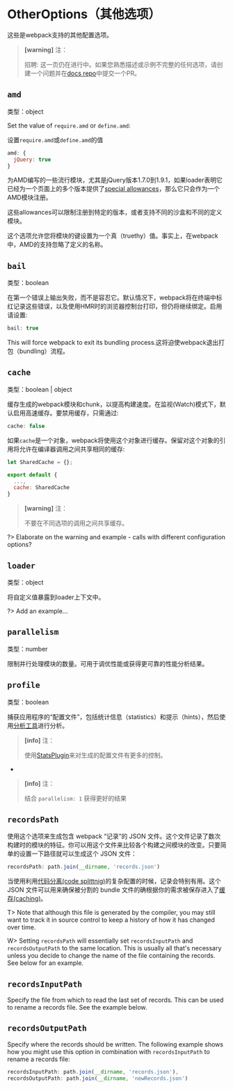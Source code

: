 # OtherOptions（其他选项）

这些是webpack支持的其他配置选项。

> **\[warning\]** 注：
>
> 招聘: 这一页仍在进行中。如果您熟悉描述或示例不完整的任何选项，请创建一个问题并在[docs repo](https://github.com/webpack/webpack.js.org)中提交一个PR。

## `amd`

类型：object

Set the value of `require.amd` or `define.amd`:

设置`require.amd`或`define.amd`的值

```js
amd: {
  jQuery: true
}
```

为AMD编写的一些流行模块，尤其是jQuery版本1.7.0到1.9.1，如果loader表明它已经为一个页面上的多个版本提供了[special allowances](https://github.com/amdjs/amdjs-api/wiki/jQuery-and-AMD)，那么它只会作为一个AMD模块注册。

这些allowances可以限制注册到特定的版本，或者支持不同的沙盒和不同的定义模块。

这个选项允许您将模块的键设置为一个真（truethy）值。事实上，在webpack中，AMD的支持忽略了定义的名称。

## `bail`

类型：boolean

在第一个错误上输出失败，而不是容忍它。默认情况下，webpack将在终端中标红记录这些错误，以及使用HMR时的浏览器控制台打印，但仍将继续绑定。启用请设置:

```js
bail: true
```

This will force webpack to exit its bundling process.这将迫使webpack退出打包（bundling）流程。

## `cache`

类型：boolean \| object

缓存生成的webpack模块和chunk，以提高构建速度。在监视\(Watch\)模式下，默认启用高速缓存。要禁用缓存，只需通过:

```js
cache: false
```

如果`cache`是一个对象，webpack将使用这个对象进行缓存。保留对这个对象的引用将允许在编译器调用之间共享相同的缓存:

```js
let SharedCache = {};

export default {
  ...,
  cache: SharedCache
}
```

> **\[warning\]** 注：
>
> 不要在不同选项的调用之间共享缓存。

?&gt; Elaborate on the warning and example - calls with different configuration options?

## `loader`

类型：object

将自定义值暴露到loader上下文中。

?&gt; Add an example...

## `parallelism`

类型：number

限制并行处理模块的数量。可用于调优性能或获得更可靠的性能分析结果。

## `profile`

类型：boolean

捕获应用程序的“配置文件”，包括统计信息（statistics）和提示（hints），然后使用[分析工具](https://webpack.github.io/analyse/)进行分析。

> **\[info\]** 注：
>
> 使用[StatsPlugin](https://www.npmjs.com/package/stats-webpack-plugin)来对生成的配置文件有更多的控制。

-

> **\[info\]** 注：
>
> 结合 `parallelism: 1` 获得更好的结果

## `recordsPath`

使用这个选项来生成包含 webpack “记录”的 JSON 文件。这个文件记录了数次构建时的模块的特征。你可以用这个文件来比较各个构建之间模块的改变。只要简单的设置一下路径就可以生成这个 JSON 文件：

```js
recordsPath: path.join(__dirname, 'records.json')
```

当使用利用[代码分离\(code splittnig\)](https://doc.webpack-china.org/guides/code-splitting)的复杂配置的时候，记录会特别有用。这个 JSON 文件可以用来确保被分割的 bundle 文件的确根据你的需求被保存进入了[缓存\(caching\)](https://doc.webpack-china.org/guides/caching)。

T&gt; Note that although this file is generated by the compiler, you may still want to track it in source control to keep a history of how it has changed over time.

W&gt; Setting `recordsPath` will essentially set `recordsInputPath` and `recordsOutputPath` to the same location. This is usually all that's necessary unless you decide to change the name of the file containing the records. See below for an example.

## `recordsInputPath`

Specify the file from which to read the last set of records. This can be used to rename a records file. See the example below.

## `recordsOutputPath`

Specify where the records should be written. The following example shows how you might use this option in combination with `recordsInputPath` to rename a records file:

```js
recordsInputPath: path.join(__dirname, 'records.json'),
recordsOutputPath: path.join(__dirname, 'newRecords.json')
```



